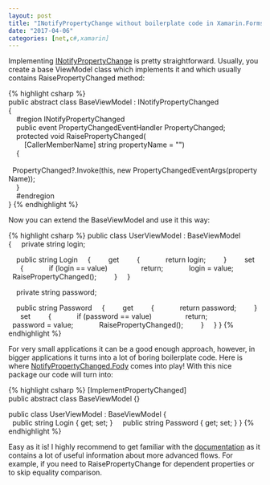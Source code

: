 ```yaml
---
layout: post
title: "INotifyPropertyChange without boilerplate code in Xamarin.Forms"
date: "2017-04-06"
categories: [net,c#,xamarin]
---
```

Implementing [INotifyPropertyChange](https://msdn.microsoft.com/en-us/library/system.componentmodel.inotifypropertychanged(v=vs.110).aspx) is pretty straightforward. Usually, you create a base ViewModel class which implements it and which usually contains RaisePropertyChanged method:

{% highlight csharp %}
public abstract class BaseViewModel : INotifyPropertyChanged  
{  
    #region INotifyPropertyChanged  
    public event PropertyChangedEventHandler PropertyChanged;  
    protected void RaisePropertyChanged(  
        \[CallerMemberName\] string propertyName = "")  
    {  
        PropertyChanged?.Invoke(this, new PropertyChangedEventArgs(propertyName));  
    }  
    #endregion  
}
{% endhighlight %}

Now you can extend the BaseViewModel and use it this way:

{% highlight csharp %}
public class UserViewModel : BaseViewModel  
{
    private string login;

    public string Login
    {
        get
        {
            return login;
        }
        set
        {
            if (login == value)
                return;
            login = value;
            RaisePropertyChanged();
        }
    }

    private string password;

    public string Password
    {
        get
        {
            return password;
        }
        set
        {
            if (password == value)
                return;
            password = value;
            RaisePropertyChanged();
        }
    }
}
{% endhighlight %}

For very small applications it can be a good enough approach, however, in bigger applications it turns into a lot of boring boilerplate code. Here is where [NotifyPropertyChanged.Fody](https://github.com/Fody/PropertyChanged) comes into play! With this nice package our code will turn into:

{% highlight csharp %}
[ImplementPropertyChanged]
public abstract class BaseViewModel {}

public class UserViewModel : BaseViewModel
{
    public string Login { get; set; }
    public string Password { get; set; }
}
{% endhighlight %}

Easy as it is! I highly recommend to get familiar with the [documentation](https://github.com/Fody/PropertyChanged/wiki) as it contains a lot of useful information about more advanced flows. For example, if you need to RaisePropertyChange for dependent properties or to skip equality comparison.
